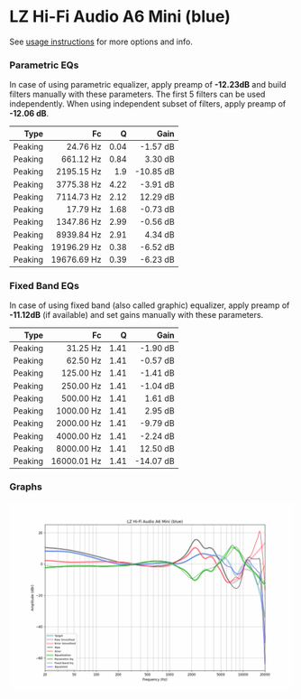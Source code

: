 # LZ Hi-Fi Audio A6 Mini (blue)
See [usage instructions](https://github.com/jaakkopasanen/AutoEq#usage) for more options and info.

### Parametric EQs
In case of using parametric equalizer, apply preamp of **-12.23dB** and build filters manually
with these parameters. The first 5 filters can be used independently.
When using independent subset of filters, apply preamp of **-12.06 dB**.

| Type    | Fc          |    Q | Gain      |
|--------:|------------:|-----:|----------:|
| Peaking | 24.76 Hz    | 0.04 | -1.57 dB  |
| Peaking | 661.12 Hz   | 0.84 | 3.30 dB   |
| Peaking | 2195.15 Hz  | 1.9  | -10.85 dB |
| Peaking | 3775.38 Hz  | 4.22 | -3.91 dB  |
| Peaking | 7114.73 Hz  | 2.12 | 12.29 dB  |
| Peaking | 17.79 Hz    | 1.68 | -0.73 dB  |
| Peaking | 1347.86 Hz  | 2.99 | -0.56 dB  |
| Peaking | 8939.84 Hz  | 2.91 | 4.34 dB   |
| Peaking | 19196.29 Hz | 0.38 | -6.52 dB  |
| Peaking | 19676.69 Hz | 0.39 | -6.23 dB  |

### Fixed Band EQs
In case of using fixed band (also called graphic) equalizer, apply preamp of **-11.12dB**
(if available) and set gains manually with these parameters.

| Type    | Fc          |    Q | Gain      |
|--------:|------------:|-----:|----------:|
| Peaking | 31.25 Hz    | 1.41 | -1.90 dB  |
| Peaking | 62.50 Hz    | 1.41 | -0.57 dB  |
| Peaking | 125.00 Hz   | 1.41 | -1.41 dB  |
| Peaking | 250.00 Hz   | 1.41 | -1.04 dB  |
| Peaking | 500.00 Hz   | 1.41 | 1.61 dB   |
| Peaking | 1000.00 Hz  | 1.41 | 2.95 dB   |
| Peaking | 2000.00 Hz  | 1.41 | -9.79 dB  |
| Peaking | 4000.00 Hz  | 1.41 | -2.24 dB  |
| Peaking | 8000.00 Hz  | 1.41 | 12.50 dB  |
| Peaking | 16000.01 Hz | 1.41 | -14.07 dB |

### Graphs
![](./LZ%20Hi-Fi%20Audio%20A6%20Mini%20(blue).png)